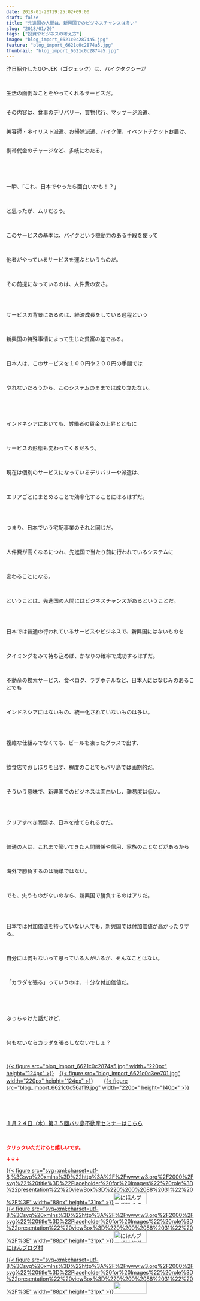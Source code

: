 ```yaml
---
date: 2018-01-20T19:25:02+09:00
draft: false
title: "先進国の人間は、新興国でのビジネスチャンスは多い"
slug: "2018/01/20"
tags: ["投資やビジネスの考え方"]
image: "blog_import_6621c0c2874a5.jpg"
feature: "blog_import_6621c0c2874a5.jpg"
thumbnail: "blog_import_6621c0c2874a5.jpg"
---
```

<p>昨日紹介したGO-JEK（ゴジェック）は、バイクタクシーが</p><p> </p><p>生活の面倒なことをやってくれるサービスだ。</p><p><br/>その内容は、食事のデリバリー、買物代行、マッサージ派遣、</p><p><br/>美容師・ネイリスト派遣、お掃除派遣、バイク便、イベントチケットお届け、</p><p><br/>携帯代金のチャージなど、多岐にわたる。</p><p> </p><p> </p><p>一瞬、「これ、日本でやったら面白いかも！？」</p><p> </p><p>と思ったが、ムリだろう。</p><p> </p><p>このサービスの基本は、バイクという機動力のある手段を使って</p><p> </p><p>他者がやっているサービスを運ぶというものだ。</p><p> </p><p>その前提になっているのは、人件費の安さ。</p><p> </p><p><br/>サービスの背景にあるのは、経済成長をしている過程という</p><p> </p><p>新興国の特殊事情によって生じた貧富の差である。</p><p> </p><p>日本人は、このサービスを１００円や２００円の手間では</p><p> </p><p>やれないだろうから、このシステムのままでは成り立たない。</p><p> </p><p> </p><p>インドネシアにおいても、労働者の賃金の上昇とともに</p><p> </p><p>サービスの形態も変わってくるだろう。</p><p> </p><p>現在は個別のサービスになっているデリバリーや派遣は、</p><p> </p><p>エリアごとにまとめることで効率化することにはるはずだ。</p><p> </p><p><br/>つまり、日本でいう宅配事業のそれと同じだ。</p><p> </p><p>人件費が高くなるにつれ、先進国で当たり前に行われているシステムに</p><p> </p><p>変わることになる。</p><p> </p><p>ということは、先進国の人間にはビジネスチャンスがあるということだ。</p><p> </p><p><br/>日本では普通の行われているサービスやビジネスで、新興国にはないものを</p><p> </p><p>タイミングをみて持ち込めば、かなりの確率で成功するはずだ。</p><p> </p><p>不動産の検索サービス、食べログ、ラブホテルなど、日本人にはなじみのあることでも</p><p> </p><p>インドネシアにはないもの、統一化されていないものは多い。</p><p> </p><p><br/>複雑な仕組みでなくても、ビールを凍ったグラスで出す、</p><p> </p><p>飲食店でおしぼりを出す、程度のことでもバリ島では画期的だ。</p><p> </p><p>そういう意味で、新興国でのビジネスは面白いし、難易度は低い。</p><p> </p><p><br/>クリアすべき問題は、日本を捨てられるかだ。</p><p> </p><p>普通の人は、これまで築いてきた人間関係や信用、家族のことなどがあるから</p><p> </p><p>海外で勝負するのは簡単ではない。</p><p> </p><p>でも、失うものがないのなら、新興国で勝負するのはアリだ。</p><p> </p><p><br/>日本では付加価値を持っていない人でも、新興国では付加価値が高かったりする。</p><p> </p><p>自分には何もないって思っている人がいるが、そんなことはない。</p><p> </p><p>「カラダを張る」っていうのは、十分な付加価値だ。</p><p> </p><p> </p><p>ぶっちゃけた話だけど、</p><p> </p><p>何もないならカラダを張るしなないでしょ？</p><p> </p><p><a href="blog_import_6621c0c2874a5.jpg">{{< figure src="blog_import_6621c0c2874a5.jpg" width="220px" height="124px" >}}</a>　<a href="blog_import_6621c0c3ee701.jpg">{{< figure src="blog_import_6621c0c3ee701.jpg" width="220px" height="124px" >}}</a>　　<a href="blog_import_6621c0c56af19.jpg">{{< figure src="blog_import_6621c0c56af19.jpg" width="220px" height="140px" >}}</a></p><p> </p><p> </p><p><a href="iin.co.jp" target="_blank">１月２４日（水）第３５回バリ島不動産セミナーはこちら</a></p><p> </p><p><font color="#ff0000" size="2"><strong>クリックいただけると嬉しいです。</strong></font></p><p><font color="#ff0000" size="2"><strong>↓↓↓</strong></font></p><p><a href="ranking.html?p_cid=01260127" id="&amp;blogmura_banner" target="_blank">{{< figure src="svg+xml;charset=utf-8,%3Csvg%20xmlns%3D%22http%3A%2F%2Fwww.w3.org%2F2000%2Fsvg%22%20title%3D%22Placeholder%20for%20Images%22%20role%3D%22presentation%22%20viewBox%3D%220%200%2088%2031%22%20%2F%3E" width="88px" height="31px" >}}<noscript><img alt="にほんブログ村 その他生活ブログ 不動産投資へ" border="0" height="31" src="https://img-proxy.blog-video.jp/images?url=http%3A%2F%2Flife.blogmura.com%2Fhudousantoushi%2Fimg%2Fhudousantoushi88_31.gif" width="88"></noscript></a><br/><a href="ranking.html?p_cid=01260127" target="_blank">{{< figure src="svg+xml;charset=utf-8,%3Csvg%20xmlns%3D%22http%3A%2F%2Fwww.w3.org%2F2000%2Fsvg%22%20title%3D%22Placeholder%20for%20Images%22%20role%3D%22presentation%22%20viewBox%3D%220%200%2088%2031%22%20%2F%3E" width="88px" height="31px" >}}<noscript><img alt="にほんブログ村 海外生活ブログ バリ島情報へ" border="0" height="31" src="https://img-proxy.blog-video.jp/images?url=http%3A%2F%2Foverseas.blogmura.com%2Fbali%2Fimg%2Fbali88_31.gif" width="88"></noscript></a><br/><a href="ranking.html?p_cid=01260127" target="_blank">にほんブログ村</a></p><p><a href="link.php?1804582" title="人気ブログランキングへ">{{< figure src="svg+xml;charset=utf-8,%3Csvg%20xmlns%3D%22http%3A%2F%2Fwww.w3.org%2F2000%2Fsvg%22%20title%3D%22Placeholder%20for%20Images%22%20role%3D%22presentation%22%20viewBox%3D%220%200%2088%2031%22%20%2F%3E" width="88px" height="31px" >}}<noscript><img border="0" height="31" src="https://blog.with2.net/img/banner/banner_22.gif" width="88"></noscript></a></p><p> </p>

